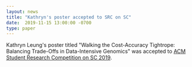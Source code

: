 ```yaml
---
layout: news
title: "Kathryn's poster accepted to SRC on SC"
date:  2019-11-15 13:00:00 -0700
type: paper
---
```

Kathryn Leung's poster titled "Walking the Cost-Accuracy Tightrope: Balancing Trade-Offs in Data-Intensive Genomics" was accepted to [ACM Student Research Competition on SC 2019](https://sc19.supercomputing.org/session/?sess=sess238).
